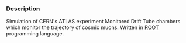 ### Description

Simulation of CERN's ATLAS experiment Monitored Drift Tube chambers which monitor the trajectory of cosmic muons. Written in [ROOT](https://root.cern/) programming language.
